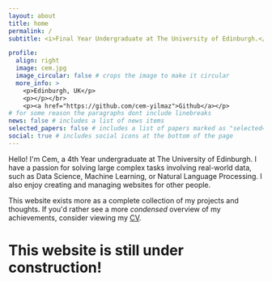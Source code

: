```yaml
---
layout: about
title: home
permalink: /
subtitle: <i>Final Year Undergraduate at The University of Edinburgh.</i>

profile:
  align: right
  image: cem.jpg
  image_circular: false # crops the image to make it circular
  more_info: >
    <p>Edinburgh, UK</p>
    <p></p></br> 
    <p><a href="https://github.com/cem-yilmaz">Github</a></p>
# for some reason the paragraphs dont include linebreaks
news: false # includes a list of news items
selected_papers: false # includes a list of papers marked as "selected={true}"
social: true # includes social icons at the bottom of the page
---
```

Hello! I'm Cem, a 4th Year undergraduate at The University of Edinburgh. I have a passion for solving large complex tasks involving real-world data, such as Data Science, Machine Learning, or Natural Language Processing. I also enjoy creating and managing websites for other people.

This website exists more as a complete collection of my projects and thoughts. If you'd rather see a more *condensed* overview of my achievements, consider viewing my [CV](/cv/). 

# **This website is still under construction!**